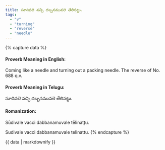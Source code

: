 ```yaml
---
title: సూదివలె వచ్చి దబ్బనమువలె తేలినట్టు.
tags:
  - "v"
  - "turning"
  - "reverse"
  - "needle"
---
```


{% capture data %}
#### Proverb Meaning in English:
Coming like a needle and turning out a packing needle.
The reverse of No. 688 q.v.

#### Proverb Meaning in Telugu:
సూదివలె వచ్చి దబ్బనమువలె తేలినట్టు.

#### Romanization:
Sūdivale vacci dabbanamuvale tēlinaṭṭu.

Sudivale vacci dabbanamuvale telinattu.
{% endcapture %}

{{ data | markdownify }}


